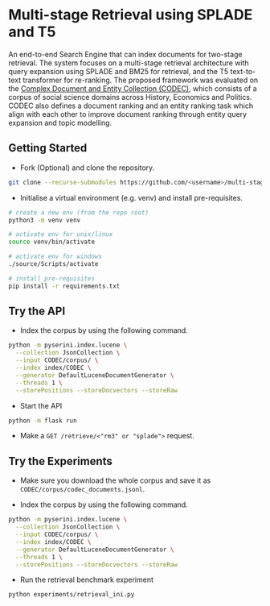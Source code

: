 # Multi-stage Retrieval using SPLADE and T5

An end-to-end Search Engine that can index documents for two-stage retrieval. The system focuses on a multi-stage retrieval architecture with query expansion using SPLADE and BM25 for retrieval, and the T5 text-to-text transformer for re-ranking. The proposed framework was evaluated on the [Complex Document and Entity Collection (CODEC)](https://github.com/grill-lab/CODEC), which consists of a corpus of social science domains across History, Economics and Politics. CODEC also defines a document ranking and an entity ranking task which align with each other to improve document ranking through entity query expansion and topic modelling.

## Getting Started

- Fork (Optional) and clone the repository.

```bash
git clone --recurse-submodules https://github.com/<username>/multi-stage-retrieval-using-splade-and-t5
```

- Initialise a virtual environment (e.g. venv) and install pre-requisites.

```bash
# create a new env (from the repo root)
python3 -m venv venv

# activate env for unix/linux
source venv/bin/activate    

# activate env for windows
./source/Scripts/activate

# install pre-requisites
pip install -r requirements.txt
```

## Try the API

- Index the corpus by using the following command.

```bash
python -m pyserini.index.lucene \
  --collection JsonCollection \
  --input CODEC/corpus/ \
  --index index/CODEC \
  --generator DefaultLuceneDocumentGenerator \
  --threads 1 \
  --storePositions --storeDocvectors --storeRaw
```

- Start the API

```bash
python -m flask run
```

- Make a `GET /retrieve/<"rm3" or "splade">` request.

## Try the Experiments

- Make sure you download the whole corpus and save it as `CODEC/corpus/codec_documents.jsonl`.

- Index the corpus by using the following command.

```bash
python -m pyserini.index.lucene \
  --collection JsonCollection \
  --input CODEC/corpus/ \
  --index index/CODEC \
  --generator DefaultLuceneDocumentGenerator \
  --threads 1 \
  --storePositions --storeDocvectors --storeRaw
```

- Run the retrieval benchmark experiment

```bash
python experiments/retrieval_ini.py
```

